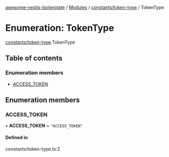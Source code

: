 [awesome-nestjs-boilerplate](../README.md) / [Modules](../modules.md) / [constants/token-type](../modules/constants_token_type.md) / TokenType

# Enumeration: TokenType

[constants/token-type](../modules/constants_token_type.md).TokenType

## Table of contents

### Enumeration members

- [ACCESS\_TOKEN](constants_token_type.TokenType.md#access_token)

## Enumeration members

### ACCESS\_TOKEN

• **ACCESS\_TOKEN** = `"ACCESS_TOKEN"`

#### Defined in

constants/token-type.ts:2
